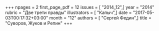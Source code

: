 +++
npages = 2
first_page_pdf = 12
issues = [ "2014_12",]
year = "2014"
rubric = "Две трети правды"
illustrators = [ "Капыч",]
date = "2017-05-03T00:17:32+03:00"
month = "12"
authors = [ "Сергей Федин",]
title = "Суворов, Жуков и Репин"
+++
